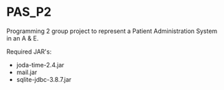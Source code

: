 # PAS_P2
Programming 2 group project to represent a Patient Administration System in an A &amp; E.

Required JAR's:
 - joda-time-2.4.jar
 - mail.jar
 - sqlite-jdbc-3.8.7.jar
